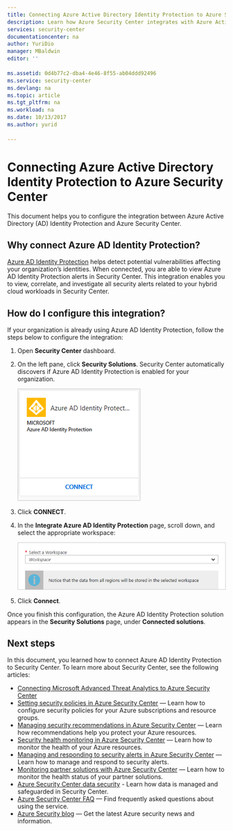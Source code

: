```yaml
---
title: Connecting Azure Active Directory Identity Protection to Azure Security Center | Microsoft Docs
description: Learn how Azure Security Center integrates with Azure Active Directory Identity Protection.
services: security-center
documentationcenter: na
author: YuriDio
manager: MBaldwin
editor: ''

ms.assetid: 0d4b77c2-dba4-4e46-8f55-ab04ddd92496
ms.service: security-center
ms.devlang: na
ms.topic: article
ms.tgt_pltfrm: na
ms.workload: na
ms.date: 10/13/2017
ms.author: yurid

---
```

# Connecting Azure Active Directory Identity Protection to Azure Security Center
This document helps you to configure the integration between Azure Active Directory (AD) Identity Protection and Azure Security Center.

## Why connect Azure AD Identity Protection?
[Azure AD Identity Protection](https://docs.microsoft.com/azure/active-directory/active-directory-identityprotection) helps detect potential vulnerabilities affecting your organization’s identities. When connected, you are able to view Azure AD Identity Protection alerts in Security Center. This integration enables you to view, correlate, and investigate all security alerts related to your hybrid cloud workloads in Security Center. 

## How do I configure this integration?
If your organization is already using Azure AD Identity Protection, follow the steps below to configure the integration:

1. Open **Security Center** dashboard.
2. On the left pane, click **Security Solutions**. Security Center automatically discovers if Azure AD Identity Protection is enabled for your organization.

    ![AADIP](./media/security-center-aadip-integration/security-center-aadip-integration-fig1.png)

3. Click **CONNECT**.
4. In the **Integrate Azure AD Identity Protection** page, scroll down, and select the appropriate workspace:

    ![workspace](./media/security-center-aadip-integration/security-center-aadip-integration-fig2.png)

5. Click **Connect**.

Once you finish this configuration, the Azure AD Identity Protection solution appears in the **Security Solutions** page, under **Connected solutions**. 

## Next steps
In this document, you learned how to connect Azure AD Identity Protection to Security Center. To learn more about Security Center, see the following articles:

* [Connecting Microsoft Advanced Threat Analytics to Azure Security Center](security-center-ata-integration.md)
* [Setting security policies in Azure Security Center](security-center-policies.md) — Learn how to configure security policies for your Azure subscriptions and resource groups.
* [Managing security recommendations in Azure Security Center](security-center-recommendations.md) — Learn how recommendations help you protect your Azure resources.
* [Security health monitoring in Azure Security Center](security-center-monitoring.md) — Learn how to monitor the health of your Azure resources.
* [Managing and responding to security alerts in Azure Security Center](security-center-managing-and-responding-alerts.md) — Learn how to manage and respond to security alerts.
* [Monitoring partner solutions with Azure Security Center](security-center-partner-solutions.md) — Learn how to monitor the health status of your partner solutions.
* [Azure Security Center data security](security-center-data-security.md) - Learn how data is managed and safeguarded in Security Center.
* [Azure Security Center FAQ](security-center-faq.md) — Find frequently asked questions about using the service.
* [Azure Security blog](http://blogs.msdn.com/b/azuresecurity/) — Get the latest Azure security news and information.


